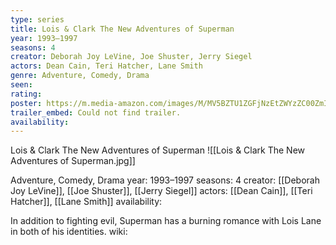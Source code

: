 ```yaml
---
type: series
title: Lois & Clark The New Adventures of Superman
year: 1993–1997
seasons: 4
creator: Deborah Joy LeVine, Joe Shuster, Jerry Siegel
actors: Dean Cain, Teri Hatcher, Lane Smith
genre: Adventure, Comedy, Drama
seen:
rating: 
poster: https://m.media-amazon.com/images/M/MV5BZTU1ZGFjNzEtZWYzZC00ZmI0LTg2NmMtN2YyNTY4YzhlODIyXkEyXkFqcGdeQXVyMjExMjk0ODk@._V1_SX300.jpg
trailer_embed: Could not find trailer.
availability:
---
```

Lois & Clark The New Adventures of Superman
![[Lois & Clark The New Adventures of Superman.jpg]]

Adventure, Comedy, Drama
year: 1993–1997
seasons: 4
creator: [[Deborah Joy LeVine]], [[Joe Shuster]], [[Jerry Siegel]]
actors: [[Dean Cain]], [[Teri Hatcher]], [[Lane Smith]]
availability:

In addition to fighting evil, Superman has a burning romance with Lois Lane in both of his identities.
wiki: 


